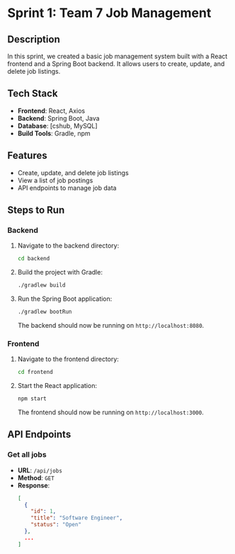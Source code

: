 # Sprint 1: Team 7 Job Management

## Description

In this sprint, we created a basic job management system built with a React frontend and a Spring Boot backend. It allows users to create, update, and delete job listings.

## Tech Stack

- **Frontend**: React, Axios
- **Backend**: Spring Boot, Java
- **Database**: [cshub, MySQL]
- **Build Tools**: Gradle, npm

## Features

- Create, update, and delete job listings
- View a list of job postings
- API endpoints to manage job data



## Steps to Run

### Backend

1. Navigate to the backend directory:
    ```bash
    cd backend
    ```
2. Build the project with Gradle:
    ```bash
    ./gradlew build
    ```
4. Run the Spring Boot application:
    ```bash
    ./gradlew bootRun
    ```
   The backend should now be running on `http://localhost:8080`.

### Frontend

1. Navigate to the frontend directory:
    ```bash
    cd frontend
    ```

2. Start the React application:
    ```bash
    npm start
    ```
   The frontend should now be running on `http://localhost:3000`.

## API Endpoints

### Get all jobs
- **URL**: `/api/jobs`
- **Method**: `GET`
- **Response**:
  ```json
  [
    {
      "id": 1,
      "title": "Software Engineer",
      "status": "Open"
    },
    ...
  ]
